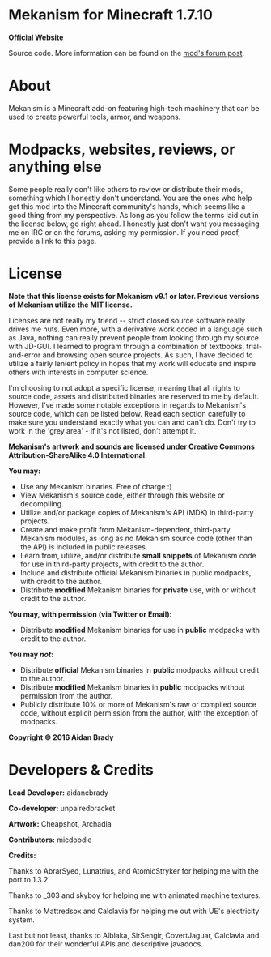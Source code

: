 # Mekanism for Minecraft 1.7.10 #

[**Official Website**](http://aidancbrady.com/mekanism/)

Source code.  More information can be found on the [mod's forum post](http://www.minecraftforum.net/topic/1361286-164-mekanism-557-universal-cable-dynamic-tanks-wind-power/).

# About #

Mekanism is a Minecraft add-on featuring high-tech machinery that can be used to create powerful tools, armor, and weapons.

# Modpacks, websites, reviews, or anything else #

Some people really don't like others to review or distribute their mods, something which I honestly don't understand.  You are the ones who help get this mod into the Minecraft community's hands, which seems like a good thing from my perspective.
As long as you follow the terms laid out in the license below, go right ahead.  I honestly just don't want you messaging me on IRC or on the forums, asking my permission.  If you need proof, provide a link to this page.

# License #

**Note that this license exists for Mekanism v9.1 or later. Previous versions of Mekanism utilize the MIT license.**

Licenses are not really my friend -- strict closed source software really drives me nuts.  Even more, with a derivative work coded in a language such as Java, nothing can really prevent people from looking through my source with JD-GUI.  I learned to program through a combination of textbooks, trial-and-error and browsing open source projects.  As such, I have decided to utilize a fairly lenient policy in hopes that my work will educate and inspire others with interests in computer science.  

I'm choosing to not adopt a specific license, meaning that all rights to source code, assets and distributed binaries are reserved to me by default.  However, I've made some notable exceptions in regards to Mekanism's source code, which can be listed below.  Read each section carefully to make sure you understand exactly what you can and can't do.  Don't try to work in the 'grey area' - if it's not listed, don't attempt it.

**Mekanism's artwork and sounds are licensed under Creative Commons Attribution-ShareAlike 4.0 International.**

**You may:**
- Use any Mekanism binaries.  Free of charge :)
- View Mekanism's source code, either through this website or decompiling.
- Utilize and/or package copies of Mekanism's API (MDK) in third-party projects.
- Create and make profit from Mekanism-dependent, third-party Mekanism modules, as long as no Mekanism source code (other than the API) is included in public releases.
- Learn from, utilize, and/or distribute **small snippets** of Mekanism code for use in third-party projects, with credit to the author.
- Include and distribute official Mekanism binaries in public modpacks, with credit to the author.
- Distribute **modified** Mekanism binaries for **private** use, with or without credit to the author.

**You may, with permission (via Twitter or Email):**
- Distribute **modified** Mekanism binaries for use in **public** modpacks with credit to the author.

**You may *not*:**
- Distribute **official** Mekanism binaries in **public** modpacks without credit to the author.
- Distribute **modified** Mekanism binaries in **public** modpacks without permission from the author.
- Publicly distribute 10% or more of Mekanism's raw or compiled source code, without explicit permission from the author, with the exception of modpacks.

**Copyright © 2016 Aidan Brady**

# Developers & Credits #

**Lead Developer:** aidancbrady

**Co-developer:** unpairedbracket

**Artwork:** Cheapshot, Archadia

**Contributors:** micdoodle

**Credits:**

Thanks to AbrarSyed, Lunatrius, and AtomicStryker for helping me with the port to 1.3.2.

Thanks to _303 and skyboy for helping me with animated machine textures.

Thanks to Mattredsox and Calclavia for helping me out with UE's electricity system.

Last but not least, thanks to Alblaka, SirSengir, CovertJaguar, Calclavia and dan200 for their wonderful APIs and descriptive javadocs.
